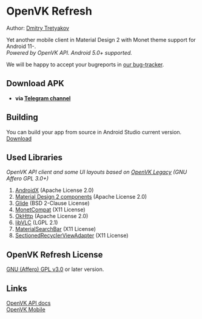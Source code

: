 # OpenVK Refresh

Author: [Dmitry Tretyakov](https://github.com/tretdm)

Yet another mobile client in Material Design 2 with Monet theme support for Android 11-.\
_Powered by OpenVK API. Android 5.0+ supported._

We will be happy to accept your bugreports in [our bug-tracker](https://github.com/orgs/openvk/projects/1).

## Download APK
* **via [Telegram channel](https://t.me/+nPLHBZqAsFlhYmIy)**

## Building
You can build your app from source in Android Studio current version. [Download](https://developer.android.com/studio)

## Used Libraries
_OpenVK API client and some UI layouts based on [OpenVK Legacy](https://github.com/openvk/mobile-android-legacy) (GNU Affero GPL 3.0+)_

1. [AndroidX](https://developer.android.com/jetpack/androidx) (Apache License 2.0)
2. [Material Design 2 components](https://m2.material.io) (Apache License 2.0)
3. [Glide](https://bumptech.github.io/glide/) (BSD 2-Clause License)
4. [MonetCompat](https://github.com/KieronQuinn/MonetCompat) (X11 License)
5. [OkHttp](https://square.github.io/okhttp/) (Apache License 2.0)
6. [libVLC](https://www.videolan.org/vlc/libvlc.html) (LGPL 2.1)
7. [MaterialSearchBar](https://github.com/mancj/MaterialSearchBar) (X11 License)
8. [SectionedRecyclerViewAdapter](https://github.com/luizgrp/SectionedRecyclerViewAdapter) (X11 License)

## OpenVK Refresh License
[GNU (Affero) GPL v3.0](https://github.com/openvk/mobile-android-refresh/blob/main/COPYING) or later version.

## Links
[OpenVK API docs](https://docs.openvk.su/openvk_engine/api/description/)\
[OpenVK Mobile](https://openvk.uk/app)
